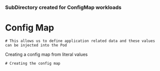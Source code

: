 ### SubDirectory created for ConfigMap workloads

# Config Map

    # This allows us to define application related data and these values can be injected into the Pod
    
Creating a config map from literal values

    # Creating the config map
